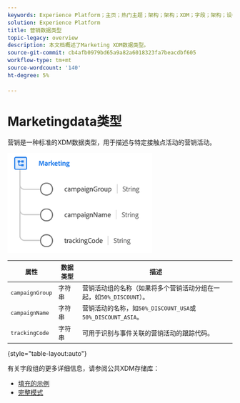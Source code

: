```yaml
---
keywords: Experience Platform；主页；热门主题；架构；架构；XDM；字段；架构；设备；数据类型；数据类型；
solution: Experience Platform
title: 营销数据类型
topic-legacy: overview
description: 本文档概述了Marketing XDM数据类型。
source-git-commit: cb4afb0979bd65a9a82a6018323fa7beacdbf605
workflow-type: tm+mt
source-wordcount: '140'
ht-degree: 5%

---
```



#  Marketingdata类型

 营销是一种标准的XDM数据类型，用于描述与特定接触点活动的营销活动。

![](../images/data-types/marketing.png)

| 属性 | 数据类型 | 描述 |
| --- | --- | --- |
| `campaignGroup` | 字符串 | 营销活动组的名称（如果将多个营销活动分组在一起，如`50%_DISCOUNT`）。 |
| `campaignName` | 字符串 | 营销活动的名称，如`50%_DISCOUNT_USA`或`50%_DISCOUNT_ASIA`。 |
| `trackingCode` | 字符串 | 可用于识别与事件关联的营销活动的跟踪代码。 |

{style=&quot;table-layout:auto&quot;}

有关字段组的更多详细信息，请参阅公共XDM存储库：

* [填充的示例](https://github.com/adobe/xdm/blob/master/components/datatypes/marketing/marketing.example.1.json)
* [完整模式](https://github.com/adobe/xdm/blob/master/components/datatypes/marketing/marketing.schema.json)
